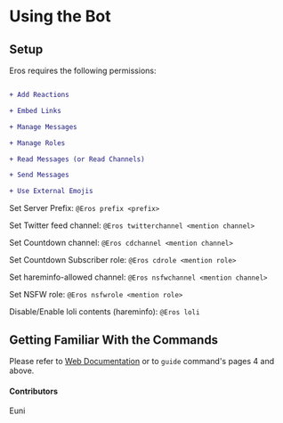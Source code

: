 # Using the Bot





 

## Setup


Eros requires the following permissions:

```diff

+ Add Reactions

+ Embed Links

+ Manage Messages

+ Manage Roles

+ Read Messages (or Read Channels)

+ Send Messages

+ Use External Emojis

```

Set Server Prefix: `@Eros prefix <prefix>`

Set Twitter feed channel: `@Eros twitterchannel <mention channel>`

Set Countdown channel: `@Eros cdchannel <mention channel>`

Set Countdown Subscriber role: `@Eros cdrole <mention role>`

Set hareminfo-allowed channel: `@Eros nsfwchannel <mention channel>`

Set NSFW role: `@Eros nsfwrole <mention role>`

Disable/Enable loli contents (hareminfo): `@Eros loli`

## Getting Familiar With the Commands


Please refer to [Web Documentation](https://docs.thegzm.space/eros-bot) or to `guide` command's pages 4 and above.


 

#### Contributors


Euni
